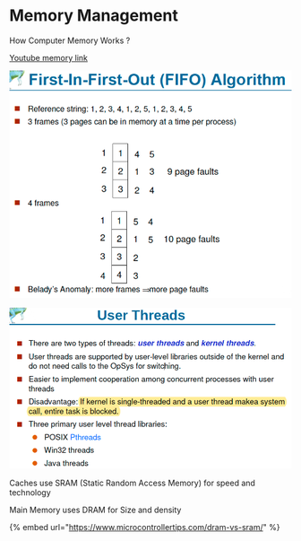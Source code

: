 # Memory Management

How Computer Memory Works ?

[Youtube memory link](https://www.youtube.com/watch?v=p3q5zWCw8J4)  

![Typical Memory Hierarchy](../.gitbook/assets/image%20%28152%29.png)

![](../.gitbook/assets/image%20%2845%29.png)



Caches use SRAM \(Static Random Access Memory\) for speed and technology 

Main Memory uses DRAM for Size and density 

{% embed url="https://www.microcontrollertips.com/dram-vs-sram/" %}



